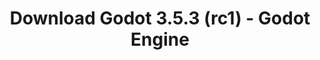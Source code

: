 ---
# Generated by /tools/generators/src/download_archive_generator !!! do not edit by hand !!!
title: 'Download Godot 3.5.3 (rc1) - Godot Engine'
type: 'download/archive'
name: '3.5.3'
flavor: 'rc1'
release_date: '2023-09-08T03:00:00-00:00'
release_notes: 'article/release-candidate-godot-3-5-3-rc-1/'
primaryPlatforms:
  - 'android.apk'
  - 'macos.universal'
  - 'windows.64'
  - 'linux_server.headless.64'
  - 'web'
  - 'templates'
links:
  android.apk:
    name: 'android.apk'
    title: 'Android'
    caption: 'APK Universal (ARM64 + ARMv7 + x86_64 + x86)'
    tags:
      - 'APK download'
      - 'ARM64/v7'
      - 'x86 (64 & 32 bit)'
    hosts:
      github_builds:
        regular: 'https://github.com/godotengine/godot-builds/releases/download/3.5.3-rc1/Godot_v3.5.3-rc1_android_editor.apk'
        mono: '#'
      github:
        regular: 'https://github.com/godotengine/godot/releases/download/3.5.3-rc1/Godot_v3.5.3-rc1_android_editor.apk'
        mono: '#'
  macos.universal:
    name: 'macos.universal'
    title: 'macOS'
    caption: 'Universal (x86_64 + Silício da Apple)'
    tags:
      - 'Intel/Apple Silicon'
      - '64 bit'
    hosts:
      github_builds:
        regular: 'https://github.com/godotengine/godot-builds/releases/download/3.5.3-rc1/Godot_v3.5.3-rc1_osx.universal.zip'
        mono: 'https://github.com/godotengine/godot-builds/releases/download/3.5.3-rc1/Godot_v3.5.3-rc1_mono_osx.universal.zip'
      github:
        regular: 'https://github.com/godotengine/godot/releases/download/3.5.3-rc1/Godot_v3.5.3-rc1_osx.universal.zip'
        mono: 'https://github.com/godotengine/godot/releases/download/3.5.3-rc1/Godot_v3.5.3-rc1_mono_osx.universal.zip'
  windows.64:
    name: 'windows.64'
    title: 'Windows'
    caption: 'Padrão (x86_64)'
    tags:
      - '64 bit'
    hosts:
      github_builds:
        regular: 'https://github.com/godotengine/godot-builds/releases/download/3.5.3-rc1/Godot_v3.5.3-rc1_win64.exe.zip'
        mono: 'https://github.com/godotengine/godot-builds/releases/download/3.5.3-rc1/Godot_v3.5.3-rc1_mono_win64.zip'
      github:
        regular: 'https://github.com/godotengine/godot/releases/download/3.5.3-rc1/Godot_v3.5.3-rc1_win64.exe.zip'
        mono: 'https://github.com/godotengine/godot/releases/download/3.5.3-rc1/Godot_v3.5.3-rc1_mono_win64.zip'
  linux_server.headless.64:
    name: 'linux_server.headless.64'
    title: 'Linux Server'
    caption: 'Headless (x86_64)'
    tags:
      - '64 bit'
      - 'Headless'
    hosts:
      github_builds:
        regular: 'https://github.com/godotengine/godot-builds/releases/download/3.5.3-rc1/Godot_v3.5.3-rc1_linux_headless.64.zip'
        mono: 'https://github.com/godotengine/godot-builds/releases/download/3.5.3-rc1/Godot_v3.5.3-rc1_mono_linux_headless_64.zip'
      github:
        regular: 'https://github.com/godotengine/godot/releases/download/3.5.3-rc1/Godot_v3.5.3-rc1_linux_headless.64.zip'
        mono: 'https://github.com/godotengine/godot/releases/download/3.5.3-rc1/Godot_v3.5.3-rc1_mono_linux_headless_64.zip'
  web:
    name: 'web'
    title: 'Editor Web'
    caption: ''
    tags:
      - 'Self-hosted'
      - 'Cross-platform'
    hosts:
      github_builds:
        regular: 'https://github.com/godotengine/godot-builds/releases/download/3.5.3-rc1/Godot_v3.5.3-rc1_web_editor.zip'
        mono: '#'
      github:
        regular: 'https://github.com/godotengine/godot/releases/download/3.5.3-rc1/Godot_v3.5.3-rc1_web_editor.zip'
        mono: '#'
  linux.64:
    name: 'linux.64'
    title: 'Linux'
    caption: 'Padrão (x86_64)'
    tags:
      - '64 bit'
    hosts:
      github_builds:
        regular: 'https://github.com/godotengine/godot-builds/releases/download/3.5.3-rc1/Godot_v3.5.3-rc1_x11.64.zip'
        mono: 'https://github.com/godotengine/godot-builds/releases/download/3.5.3-rc1/Godot_v3.5.3-rc1_mono_x11_64.zip'
      github:
        regular: 'https://github.com/godotengine/godot/releases/download/3.5.3-rc1/Godot_v3.5.3-rc1_x11.64.zip'
        mono: 'https://github.com/godotengine/godot/releases/download/3.5.3-rc1/Godot_v3.5.3-rc1_mono_x11_64.zip'
  linux.32:
    name: 'linux.32'
    title: 'Linux'
    caption: 'Padrão (x86)'
    tags:
      - '32 bit'
    hosts:
      github_builds:
        regular: 'https://github.com/godotengine/godot-builds/releases/download/3.5.3-rc1/Godot_v3.5.3-rc1_x11.32.zip'
        mono: 'https://github.com/godotengine/godot-builds/releases/download/3.5.3-rc1/Godot_v3.5.3-rc1_mono_x11_32.zip'
      github:
        regular: 'https://github.com/godotengine/godot/releases/download/3.5.3-rc1/Godot_v3.5.3-rc1_x11.32.zip'
        mono: 'https://github.com/godotengine/godot/releases/download/3.5.3-rc1/Godot_v3.5.3-rc1_mono_x11_32.zip'
  windows.32:
    name: 'windows.32'
    title: 'Windows'
    caption: 'Padrão (x86)'
    tags:
      - '32 bit'
    hosts:
      github_builds:
        regular: 'https://github.com/godotengine/godot-builds/releases/download/3.5.3-rc1/Godot_v3.5.3-rc1_win32.exe.zip'
        mono: 'https://github.com/godotengine/godot-builds/releases/download/3.5.3-rc1/Godot_v3.5.3-rc1_mono_win32.zip'
      github:
        regular: 'https://github.com/godotengine/godot/releases/download/3.5.3-rc1/Godot_v3.5.3-rc1_win32.exe.zip'
        mono: 'https://github.com/godotengine/godot/releases/download/3.5.3-rc1/Godot_v3.5.3-rc1_mono_win32.zip'
  linux_server.64:
    name: 'linux_server.64'
    title: 'Servidor Linux'
    caption: 'Padrão (x86_64)'
    tags:
      - '64 bit'
    hosts:
      github_builds:
        regular: 'https://github.com/godotengine/godot-builds/releases/download/3.5.3-rc1/Godot_v3.5.3-rc1_linux_server.64.zip'
        mono: 'https://github.com/godotengine/godot-builds/releases/download/3.5.3-rc1/Godot_v3.5.3-rc1_mono_linux_server_64.zip'
      github:
        regular: 'https://github.com/godotengine/godot/releases/download/3.5.3-rc1/Godot_v3.5.3-rc1_linux_server.64.zip'
        mono: 'https://github.com/godotengine/godot/releases/download/3.5.3-rc1/Godot_v3.5.3-rc1_mono_linux_server_64.zip'
  aar_library:
    name: 'aar_library'
    title: 'Biblioteca de AAR'
    caption: ''
    tags:
      - 'Android plugins'
      - 'Java'
      - 'Kotlin'
    hosts:
      github_builds:
        regular: 'https://github.com/godotengine/godot-builds/releases/download/3.5.3-rc1/godot-lib.3.5.3.rc1.release.aar'
        mono: 'https://github.com/godotengine/godot-builds/releases/download/3.5.3-rc1/godot-lib.3.5.3.rc1.mono.release.aar'
      github:
        regular: 'https://github.com/godotengine/godot/releases/download/3.5.3-rc1/godot-lib.3.5.3.rc1.release.aar'
        mono: 'https://github.com/godotengine/godot/releases/download/3.5.3-rc1/godot-lib.3.5.3.rc1.mono.release.aar'
  templates:
    name: 'templates'
    title: 'Modelos de exportação'
    caption: ''
    tags:
      - 'Utilizado para exportar os seus jogos para todas as plataformas suportadas'
    hosts:
      github_builds:
        regular: 'https://github.com/godotengine/godot-builds/releases/download/3.5.3-rc1/Godot_v3.5.3-rc1_export_templates.tpz'
        mono: 'https://github.com/godotengine/godot-builds/releases/download/3.5.3-rc1/Godot_v3.5.3-rc1_mono_export_templates.tpz'
      github:
        regular: 'https://github.com/godotengine/godot/releases/download/3.5.3-rc1/Godot_v3.5.3-rc1_export_templates.tpz'
        mono: 'https://github.com/godotengine/godot/releases/download/3.5.3-rc1/Godot_v3.5.3-rc1_mono_export_templates.tpz'
---